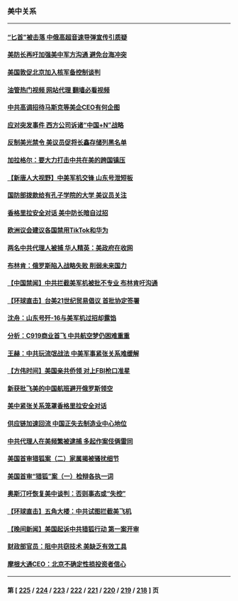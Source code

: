 ### 美中关系
---
#### [“匕首”被击落 中俄高超音速导弹宣传引质疑](../../pages/nf1412576/n14008433.md?06031645) 
#### [美防长再吁加强美中军方沟通 避免台海冲突](../../pages/nf1412576/n14009182.md?06031645) 
#### [美国敦促北京加入核军备控制谈判](../../pages/nf1412576/n14009117.md?06031645) 
#### [油管热门视频 网站代理 翻墙必看视频](http://138.2.39.72:81/youtube.html?epic-marker?06031645)
#### [中共高调招待马斯克等美企CEO有何企图](../../pages/nf1412576/n14009040.md?06031645) 
#### [应对突发事件 西方公司诉诸“中国+N”战略](../../pages/nf1412576/n14009051.md?06031645) 
#### [反制美光禁令 美议员促将长鑫存储列黑名单](../../pages/nf1412576/n14009028.md?06031645) 
#### [加拉格尔：要大力打击中共在美的跨国镇压](../../pages/nf1412576/n14009013.md?06031645) 
#### [【新唐人大视野】中美军机交锋 山东号泄短板](../../pages/nf1412576/n14008983.md?06031645) 
#### [国防部拨款给有孔子学院的大学 美议员关注](../../pages/nf1412576/n14009009.md?06031645) 
#### [香格里拉安全对话 美中防长暗自过招](../../pages/nf1412576/n14008973.md?06031645) 
#### [欧洲议会建议各国禁用TikTok和华为](../../pages/nf1412576/n14008975.md?06031645) 
#### [两名中共代理人被捕 华人精英：美政府在收网](../../pages/nf1412576/n14008541.md?06031645) 
#### [布林肯：俄罗斯陷入战略失败 削弱未来国力](../../pages/nf1412576/n14008868.md?06031645) 
#### [【中国禁闻】中共拦截美军机被批不专业 布林肯吁沟通](../../pages/nf1412576/n14008325.md?06031645) 
#### [【环球直击】台美21世纪贸易倡议 首批协定签署](../../pages/nf1412576/n14008316.md?06031645) 
#### [沈舟：山东号歼-16与美军机过招却露馅](../../pages/nf1412576/n14008448.md?06031645) 
#### [分析：C919商业首飞 中共航空梦仍困难重重](../../pages/nf1412576/n14008296.md?06031645) 
#### [王赫：中共玩流氓战法 中美军事紧张关系难缓解](../../pages/nf1412576/n14008446.md?06031645) 
#### [【方伟时间】美国亲共侨领 对上FBI枪口准星](../../pages/nf1412576/n14008414.md?06031645) 
#### [新获批飞美的中国航班避开俄罗斯领空](../../pages/nf1412576/n14008363.md?06031645) 
#### [美中紧张关系笼罩香格里拉安全对话](../../pages/nf1412576/n14008258.md?06031645) 
#### [供应链加速回流 中国正失去制造业中心地位](../../pages/nf1412576/n14008248.md?06031645) 
#### [中共代理人在美频繁被逮捕 多起作案伎俩雷同](../../pages/nf1412576/n14007760.md?06031645) 
#### [美国首审猎狐案（二）家属揭被骚扰细节](../../pages/nf1412576/n14007826.md?06031645) 
#### [美国首审“猎狐”案（一）检辩各执一词](../../pages/nf1412576/n14007837.md?06031645) 
#### [奥斯汀吁恢复美中谈判：否则事态或“失控”](../../pages/nf1412576/n14008047.md?06031645) 
#### [【环球直击】五角大楼：中共试图拦截美飞机](../../pages/nf1412576/n14007543.md?06031645) 
#### [【晚间新闻】美国起诉中共猎狐行动 第一案开审](../../pages/nf1412576/n14007935.md?06031645) 
#### [财政部官员：阻中共窃技术 美缺乏有效工具](../../pages/nf1412576/n14007798.md?06031645) 
#### [摩根大通CEO：北京不确定性损投资者信心](../../pages/nf1412576/n14007800.md?06031645) 

---
#### 第 [ [225](./225.md?06031645) / [224](./224.md?06031645) / [223](./223.md?06031645) / [222](./222.md?06031645) / [221](./221.md?06031645) / [220](./220.md?06031645) / [219](./219.md?06031645) / [218](./218.md?06031645) ] 页
